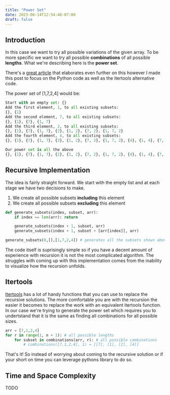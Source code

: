 ```yaml
---
title: "Power Set"
date: 2023-06-14T12:54:40-07:00
draft: false
---
```


## Introduction
In this case we want to try all possible variations of the given array. To be more specific we want to try all possible **combinations** of all possible **lengths**. 
What we're describing here is the **power set**.

There's a [great article](https://medium.com/outco/how-to-solve-power-set-c8ef7d1382ee) that elaborates even further on this however I made this post to
focus on the Python code as well as the itertools alternative code.

The power set of [1,7,2,4] would be:
```python
Start with an empty set: {}
Add the first element, 1, to all existing subsets: 
{}, {1}
Add the second element, 7, to all existing subsets: 
{}, {1}, {7}, {1, 7}
Add the third element, 2, to all existing subsets: 
{}, {1}, {7}, {1, 7}, {2}, {1, 2}, {7, 2}, {1, 7, 2}
Add the fourth element, 4, to all existing subsets: 
{}, {1}, {7}, {1, 7}, {2}, {1, 2}, {7, 2}, {1, 7, 2}, {4}, {1, 4}, {7, 4}, {1, 7, 4}, {2, 4}, {1, 2, 4}, {7, 2, 4}, {1, 7, 2, 4}

Our power set is all the above
{}, {1}, {7}, {1, 7}, {2}, {1, 2}, {7, 2}, {1, 7, 2}, {4}, {1, 4}, {7, 4}, {1, 7, 4}, {2, 4}, {1, 2, 4}, {7, 2, 4}, {1, 7, 2, 4}
```

## Recursive Implementation
The idea is fairly straight forward. We start with the empty list and at each stage we have two decisions to make. 
1. We create all possible subsets **including** this element
2. We create all possible subsets **excluding** this element

```python
def generate_subsets(index, subset, arr):
    if index == len(arr): return

    generate_subsets(index + 1, subset, arr)
    generate_subsets(index + 1, subset + [arr[index]], arr)

generate_subsets(0,[],[1,7,2,4]) # generates all the subsets shown above
```

The code itself is suprisingly simple so if you have a decent amount of experience with recursion
it is not the most complicated algorithm. The struggles with coming up with this implementation
comes from the inability to visualize how the recursion unfolds. 


## Itertools 
[Itertools](https://docs.python.org/3/library/itertools.html#itertools.combinations) has a lot of handy functions that you can use to replace the recursive solutions. 
The more comfortable you are with the recursion the easier it becomes to replace the work with an equivalent itertools function. 
In our case we're trying to generate the power set which requires you to undertstand that it is the same
as finding all combinations for all possible sizes.

```python
arr = [7,1,2,4]
for r in range(1, n + 1): # all possible lengths
    for subset in combinations(arr, r): # all possible combinations
        # combinations([7,1,2,4], 1) = [[7], [1], [2], [4]]
```

That's it! So instead of worrying about coming to the recursive solution or if your short on time you can 
leverage pythons library to do so.


## Time and Space Complexity
TODO

